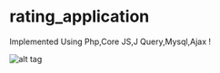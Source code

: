 # rating_application
Implemented Using Php,Core JS,J Query,Mysql,Ajax !


![alt tag](https://github.com/divyanshu-rawat/rating_application/blob/master/snapshot/Screenshot%20(8).png)

